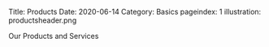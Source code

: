 Title: Products
Date: 2020-06-14
Category: Basics
pageindex: 1
illustration: productsheader.png

Our Products and Services